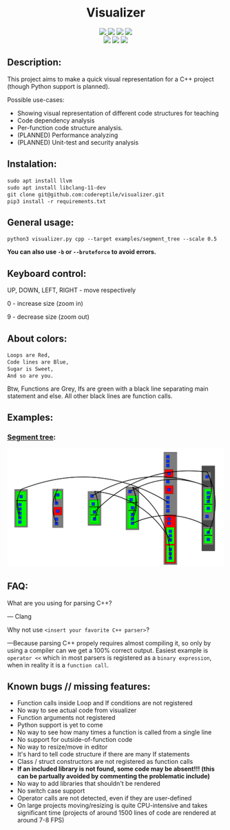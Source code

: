 <h1 align='center'> Visualizer </h1>
<div align='center'>
<a href='https://github.com/codereptile/visualizer/releases'>  
<img src='https://img.shields.io/github/v/release/codereptile/visualizer?color=00DD00&label=version&style=for-the-badge'>
</a>
<img src='https://img.shields.io/github/languages/code-size/codereptile/visualizer?color=0000DD&label=code+size&style=for-the-badge'>
<img src='https://img.shields.io/github/repo-size/codereptile/visualizer?color=0000DD&label=repo+size&style=for-the-badge'>
<img src='https://img.shields.io/github/commit-activity/m/codereptile/visualizer?style=for-the-badge'>
</div>
<div align='center'>
 <img src='https://forthebadge.com/images/badges/made-with-python.svg'>
 <img src='https://forthebadge.com/images/badges/built-with-love.svg'>
 <img src='https://forthebadge.com/images/badges/powered-by-black-magic.svg'> 
</div>


## Description:

This project aims to make a quick visual representation for a C++ project (though Python support is planned).

Possible use-cases:

* Showing visual representation of different code structures for teaching
* Code dependency analysis
* Per-function code structure analysis.
* (PLANNED) Performance analyzing
* (PLANNED) Unit-test and security analysis

## Instalation:
```
sudo apt install llvm
sudo apt install libclang-11-dev
git clone git@github.com:codereptile/visualizer.git
pip3 install -r requirements.txt
```

## General usage:

```shell
python3 visualizer.py cpp --target examples/segment_tree --scale 0.5
```

**You can also use `-b` or `--bruteforce` to avoid errors.**

## Keyboard control:

UP, DOWN, LEFT, RIGHT - move respectively

0 - increase size (zoom in)

9 - decrease size (zoom out)

## About colors:

```
Loops are Red,
Code lines are Blue,
Sugar is Sweet,
And so are you.
```
Btw, Functions are Grey, Ifs are green with a black line separating main statement and else.
All other black lines are function calls.

## Examples:

### [Segment tree](https://github.com/codereptile/visualizer/blob/main/examples/segment_tree/code.cpp):

![screenshot](https://github.com/codereptile/visualizer/blob/main/examples/segment_tree/image.webp)

## FAQ:


What are you using for parsing C++?
 
&mdash; Clang


Why not use `<insert your favorite C++ parser>`? 

&mdash;Because parsing C++ propely requires almost compiling it, 
so only by using a compiler can we get a 100% correct output.
Easiest example is `operator <<` which in most parsers is registered as a `binary expression`, when in reality it is a `function call`. 

## Known bugs // missing features:
* Function calls inside Loop and If conditions are not registered
* No way to see actual code from visualizer
* Function arguments not registered
* Python support is yet to come
* No way to see how many times a function is called from a single line
* No support for outside-of-function code
* No way to resize/move in editor
* It's hard to tell code structure if there are many If statements
* Class / struct constructors are not registered as function calls
* **If an included library is not found, some code may be absent!!! (this can be partually avoided by commenting the problematic include)**
* No way to add libraries that shouldn't be rendered
* No switch case support
* Operator calls are not detected, even if they are user-defined
* On large projects moving/resizing is quite CPU-intensive and takes significant time (projects of around 1500 lines of code are rendered at around 7-8 FPS) 
